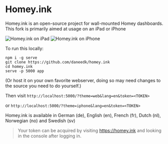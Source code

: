 # Homey.ink

Homey.ink is an open-source project for wall-mounted Homey dashboards.
This fork is primarily aimed at usage on an iPad or iPhone

![Homey.ink on iPad](https://raw.githubusercontent.com/daneedk/homey.ink/master/assets/devices/ipad/ipad.png)
![Homey.ink on iPhone](https://raw.githubusercontent.com/daneedk/homey.ink/master/assets/devices/iphone/iphone.png)

To run this locally:

```
npm i -g serve
git clone https://github.com/daneedk/homey.ink
cd homey.ink
serve -p 5000 app
```

(Or host it on your own favorite webserver, doing so may need changes to the source you need to do yourself.)

Then visit `http://localhost:5000/?theme=web&lang=en&token=<TOKEN>`

or `http://localhost:5000/?theme=iphone&lang=en&token=<TOKEN>`

Homey.ink is available in German (de), English (en), French (fr), Dutch (nl), Norwegian (no) and Swedish (sv)

> Your token can be acquired by visiting https://homey.ink and looking in the console after logging in.
